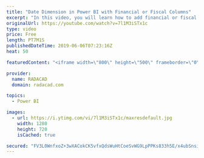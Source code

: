 ```yaml
---
title: "Date Dimension in Power BI with Financial or Fiscal Columns"
excerpt: "In this video, you will learn how to add financial or fiscal columns to the Date dimension or calendar table in Power BI using Power Query. To read the detailed steps, follow this article: https://radacad.com/create-a-date-dimension-in-power-bi-in-4-steps-step-2-fiscal-columns"
originalUrl: https://youtube.com/watch?v=7l1M3iSTx1c
type: video
price: Free
length: PT7M1S
publishedDateTime: 2019-06-06T07:23:16Z
heat: 50

featuredContent: "<iframe width=\"800\" height=\"500\" frameborder=\"0\" src=\"https://www.youtube.com/embed/7l1M3iSTx1c\" allow=\"accelerometer; autoplay; encrypted-media; gyroscope; picture-in-picture\" allowfullscreen></iframe>"

provider:
  name: RADACAD
  domain: radacad.com

topics:
  - Power BI

images:
  - url: https://i.ytimg.com/vi/7l1M3iSTx1c/maxresdefault.jpg
    width: 1280
    height: 720
    isCached: true

secured: "FV3L0WnfxoZ+3wXACokCK5vfxQdsWuHtCoeSvWG9LpPPKs833h5E/x4ubSnsi1zxkIK797k6UuhqVqDF8wc5/1e68wbiyJDxLFM8IrYDoJRprj94UpqngCRoPEC86cFpWHs69majM4iEPzKteBiUfNNE6+m8Y/Q6XuW2ahaDdhcIL+Qg5zCFSVhe3ytwoX7uzF3HhaLUsWwBnC4uNrcKuYb43V8mLlzQmwKiN8R0cZc1qkW5DdwqNXKYOUPrOKpk7xTtmRHxdSYh9bAimtU0YYvd7ofpsqBEdySVdPZd4qgoEodMlCH/thE6SY7qIY7mONuC1ADPEnaQFNO2Usvd9KGyKnlYkrdTPv8oKpB/wXeMFkcKzz0AWk1e0hprmGiJxsO5NlmaizCeS7vTGD9AzCk+vriof1nrAHZQ1Sd1jVE=;0eJXknOQiNIVEXmTlMU4BA=="
---
```


